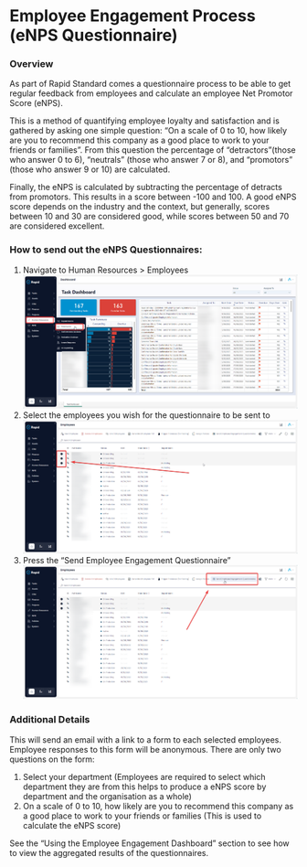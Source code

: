 # Employee Engagement Process (eNPS Questionnaire)

### Overview

As part of Rapid Standard comes a questionnaire process to be able to get regular feedback from employees and calculate an employee Net Promotor Score (eNPS).

This is a method of quantifying employee loyalty and satisfaction and is gathered by asking one simple question: “On a scale of 0 to 10, how likely are you to recommend this company as a good place to work to your friends or families”. From this question the percentage of “detractors”(those who answer 0 to 6), “neutrals” (those who answer 7 or 8), and “promotors” (those who answer 9 or 10) are calculated.

Finally, the eNPS is calculated by subtracting the percentage of detracts from promotors. This results in a score between -100 and 100. A good eNPS score depends on the industry and the context, but generally, scores between 10 and 30 are considered good, while scores between 50 and 70 are considered excellent.

### How to send out the eNPS Questionnaires:

1. Navigate to Human Resources &gt; Employees  
    ![image-1703651698901.png](./downloaded_image_1705285487178.png)
2. Select the employees you wish for the questionnaire to be sent to  
    ![image-1703651762900.png](./downloaded_image_1705285488204.png)
3. Press the “Send Employee Engagement Questionnaire”  
    ![image-1703651783541.png](./downloaded_image_1705285489219.png)

### Additional Details

This will send an email with a link to a form to each selected employees. Employee responses to this form will be anonymous. There are only two questions on the form:

1. Select your department (Employees are required to select which department they are from this helps to produce a eNPS score by department and the organisation as a whole)
2. On a scale of 0 to 10, how likely are you to recommend this company as a good place to work to your friends or families (This is used to calculate the eNPS score)

See the “Using the Employee Engagement Dashboard” section to see how to view the aggregated results of the questionnaires.